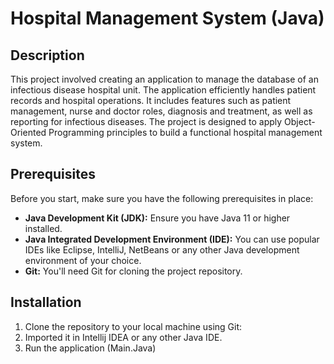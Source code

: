 # Hospital Management System (Java)

## Description
This project involved creating an application to manage the database of an infectious disease hospital unit. The application efficiently handles patient records and hospital operations. It includes features such as patient management, nurse and doctor roles, diagnosis and treatment, as well as reporting for infectious diseases. The project is designed to apply Object-Oriented Programming principles to build a functional hospital management system.

## Prerequisites

Before you start, make sure you have the following prerequisites in place:

- **Java Development Kit (JDK):** Ensure you have Java 11 or higher installed.
- **Java Integrated Development Environment (IDE):** You can use popular IDEs like Eclipse, IntelliJ, NetBeans or any other Java development environment of your choice.
- **Git:** You'll need Git for cloning the project repository.

## Installation

1. Clone the repository to your local machine using Git:
2. Imported it in Intellij IDEA or any other Java IDE.
3. Run the application (Main.Java)